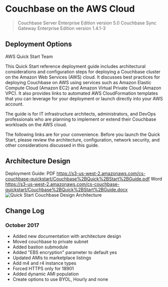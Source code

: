 # Couchbase on the AWS Cloud
> Couchbase Server Enterprise Edition version 5.0
> Couchbase Sync Gateway Enterprise Edition version  1.4.1-3

## Deployment Options
AWS Quick Start Team

This Quick Start reference deployment guide includes architectural considerations and configuration steps for deploying a Couchbase cluster on the Amazon Web Services (AWS) cloud. It discusses best practices for deploying Couchbase on AWS using services such as Amazon Elastic Compute Cloud (Amazon EC2) and Amazon Virtual Private Cloud (Amazon VPC). It also provides links to automated AWS CloudFormation templates that you can leverage for your deployment or launch directly into your AWS account.

The guide is for IT infrastructure architects, administrators, and DevOps professionals who are planning to implement or extend their Couchbase workloads on the AWS cloud.

The following links are for your convenience. Before you launch the Quick Start, please review the architecture, configuration, network security, and other considerations discussed in this guide.

## Architecture Design
Deployment Guide: PDF https://s3-us-west-2.amazonaws.com/cs-couchbase-quickstart/Couchbase%2BQuick%2BStart%2BGuide.pdf Word https://s3-us-west-2.amazonaws.com/cs-couchbase-quickstart/Couchbase%2BQuick%2BStart%2BGuide.docx
![Quick Start Couchbase Design Architecture](https://s3-us-west-2.amazonaws.com/cs-couchbase-quickstart/Couchbase-Quick+Start+architecture+diagram.png)

## Change Log
### October 2017
* Added new documentation with architecture design 
* Moved couchbase to private subnet
* Added bastion submodule
* Added "EBS encryption" parameter to default yes
* Updated AMIs to marketplace listings
* Add m4 and r4 instance types
* Forced HTTPS only for 18901
* Added dynamic AMI population
* Create options to use BYOL, Hourly and none
